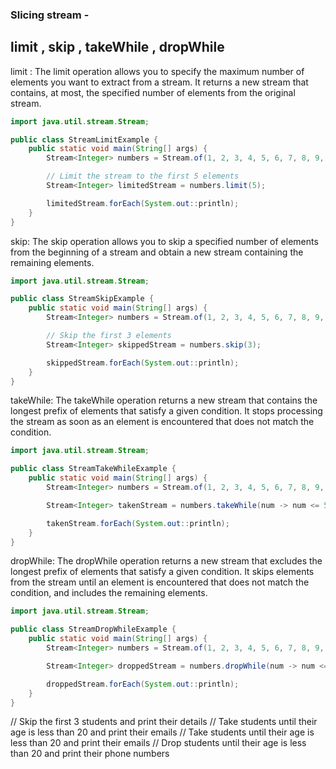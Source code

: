 ###   Slicing stream -
limit ,  skip , takeWhile , dropWhile
----------------------------------------------

limit : 
The limit operation allows you to specify the maximum number of elements you want to extract from a stream.
It returns a new stream that contains, at most, the specified number of elements from the original stream.


```java
import java.util.stream.Stream;

public class StreamLimitExample {
    public static void main(String[] args) {
        Stream<Integer> numbers = Stream.of(1, 2, 3, 4, 5, 6, 7, 8, 9, 10);

        // Limit the stream to the first 5 elements
        Stream<Integer> limitedStream = numbers.limit(5);

        limitedStream.forEach(System.out::println);
    }
}

```

skip:
The skip operation allows you to skip a specified number of elements from the beginning of a stream and obtain a new stream containing the remaining elements.


```java
import java.util.stream.Stream;

public class StreamSkipExample {
    public static void main(String[] args) {
        Stream<Integer> numbers = Stream.of(1, 2, 3, 4, 5, 6, 7, 8, 9, 10);

        // Skip the first 3 elements
        Stream<Integer> skippedStream = numbers.skip(3);

        skippedStream.forEach(System.out::println);
    }
}

```

takeWhile:
The takeWhile operation returns a new stream that contains the longest prefix of elements that satisfy a given condition. 
It stops processing the stream as soon as an element is encountered that does not match the condition.

```java
import java.util.stream.Stream;

public class StreamTakeWhileExample {
    public static void main(String[] args) {
        Stream<Integer> numbers = Stream.of(1, 2, 3, 4, 5, 6, 7, 8, 9, 10);

        Stream<Integer> takenStream = numbers.takeWhile(num -> num <= 5);

        takenStream.forEach(System.out::println);
    }
}

```



dropWhile:
The dropWhile operation returns a new stream that excludes the longest prefix of elements that satisfy a given condition. 
It skips elements from the stream until an element is encountered that does not match the condition, 
and includes the remaining elements.

```java
import java.util.stream.Stream;

public class StreamDropWhileExample {
    public static void main(String[] args) {
        Stream<Integer> numbers = Stream.of(1, 2, 3, 4, 5, 6, 7, 8, 9, 10);

        Stream<Integer> droppedStream = numbers.dropWhile(num -> num <= 5);

        droppedStream.forEach(System.out::println);
    }
}

```

// Skip the first 3 students and print their details
// Take students until their age is less than 20 and print their emails
// Take students until their age is less than 20 and print their emails
// Drop students until their age is less than 20 and print their phone numbers
       